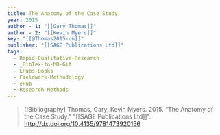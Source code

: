 ```yaml
---
title: The Anatomy of the Case Study
year: 2015
author - 1: "[[Gary Thomas]]"
author - 2: "[[Kevin Myers]]"
key: "[[@Thomas2015-uu]]"
publisher: "[[SAGE Publications Ltd]]"
tags:
  - Rapid-Qualitative-Research
  - _BibTex-to-MD-Git
  - EPubs-Books
  - Fieldwork-Methodology
  - ePub
  - Research-Methods
---
```


> [!Bibliography]
> Thomas, Gary, Kevin Myers. 2015. “The Anatomy of the Case Study.” "[[SAGE Publications Ltd]]". http://dx.doi.org/10.4135/9781473920156
